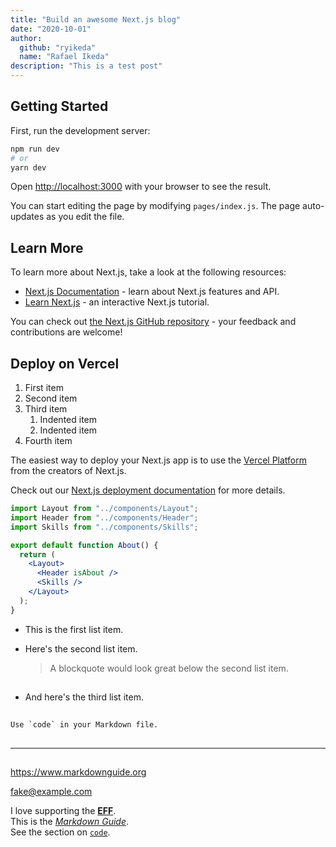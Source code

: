 ```yaml
---
title: "Build an awesome Next.js blog"
date: "2020-10-01"
author:
  github: "ryikeda"
  name: "Rafael Ikeda"
description: "This is a test post"
---
```


## Getting Started

First, run the development server:

```bash
npm run dev
# or
yarn dev
```

Open [http://localhost:3000](http://localhost:3000) with your browser to see the result.

You can start editing the page by modifying `pages/index.js`. The page auto-updates as you edit the file.

## Learn More

To learn more about Next.js, take a look at the following resources:

- [Next.js Documentation](https://nextjs.org/docs) - learn about Next.js features and API.
- [Learn Next.js](https://nextjs.org/learn) - an interactive Next.js tutorial.

You can check out [the Next.js GitHub repository](https://github.com/vercel/next.js/) - your feedback and contributions are welcome!

## Deploy on Vercel

1. First item
2. Second item
3. Third item
   1. Indented item
   2. Indented item
4. Fourth item
   &nbsp;

The easiest way to deploy your Next.js app is to use the [Vercel Platform](https://vercel.com/import?utm_medium=default-template&filter=next.js&utm_source=create-next-app&utm_campaign=create-next-app-readme) from the creators of Next.js.

Check out our [Next.js deployment documentation](https://nextjs.org/docs/deployment) for more details.

```jsx
import Layout from "../components/Layout";
import Header from "../components/Header";
import Skills from "../components/Skills";

export default function About() {
  return (
    <Layout>
      <Header isAbout />
      <Skills />
    </Layout>
  );
}
```

- This is the first list item.
- Here's the second list item.

  > A blockquote would look great below the second list item.

##

- And here's the third list item.

##

`` Use `code` in your Markdown file. ``

##

---

##

<https://www.markdownguide.org>

<fake@example.com>

I love supporting the **[EFF](https://eff.org)**.  
This is the _[Markdown Guide](https://www.markdownguide.org)_.  
See the section on [`code`](#code).
